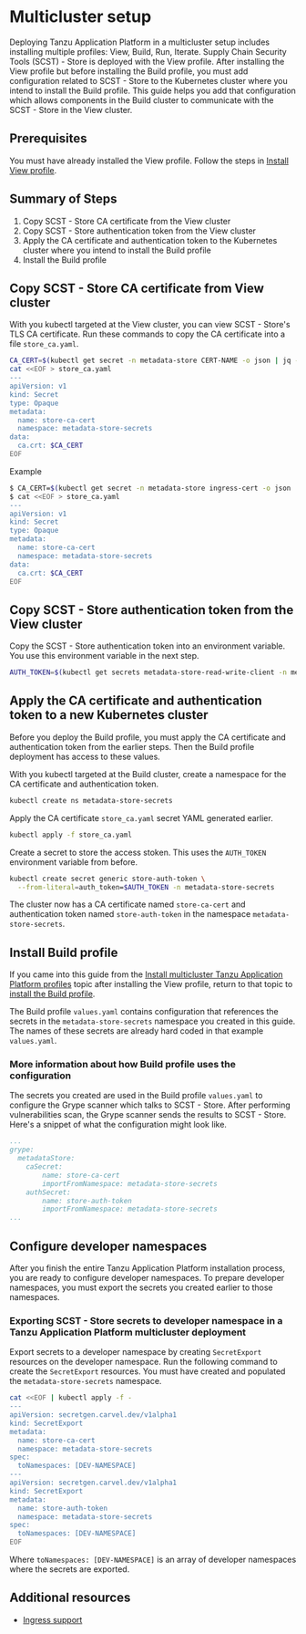 # Multicluster setup

Deploying Tanzu Application Platform in a multicluster setup includes installing multiple profiles: View, Build, Run, Iterate. Supply Chain Security Tools (SCST) - Store is deployed with the View profile. After installing the View profile but before installing the Build profile, you must add configuration related to SCST - Store to the Kubernetes cluster where you intend to install the Build profile. This guide helps you add that configuration which allows components in the Build cluster to communicate with the SCST - Store in the View cluster.

## Prerequisites

You must have already installed the View profile. Follow the steps in [Install View profile](../multicluster/installing-multicluster.hbs.md#install-view).

## Summary of Steps

1. Copy SCST - Store CA certificate from the View cluster
2. Copy SCST - Store authentication token from the View cluster
3. Apply the CA certificate and authentication token to the Kubernetes cluster where you intend to install the Build profile
4. Install the Build profile

## Copy SCST - Store CA certificate from View cluster

With you kubectl targeted at the View cluster, you can view SCST - Store's TLS CA certificate. Run these commands to copy the CA certificate into a file `store_ca.yaml`.

```bash
CA_CERT=$(kubectl get secret -n metadata-store CERT-NAME -o json | jq -r ".data.\"ca.crt\"")
cat <<EOF > store_ca.yaml
---
apiVersion: v1
kind: Secret
type: Opaque
metadata:
  name: store-ca-cert
  namespace: metadata-store-secrets
data:
  ca.crt: $CA_CERT
EOF
```

Example

```bash
$ CA_CERT=$(kubectl get secret -n metadata-store ingress-cert -o json | jq -r ".data.\"ca.crt\"")
$ cat <<EOF > store_ca.yaml
---
apiVersion: v1
kind: Secret
type: Opaque
metadata:
  name: store-ca-cert
  namespace: metadata-store-secrets
data:
  ca.crt: $CA_CERT
EOF
```

## Copy SCST - Store authentication token from the View cluster

Copy the SCST - Store authentication token into an environment variable. You use this environment variable in the next step.

```bash
AUTH_TOKEN=$(kubectl get secrets metadata-store-read-write-client -n metadata-store -o jsonpath="{.data.token}" | base64 -d)
```

## Apply the CA certificate and authentication token to a new Kubernetes cluster

Before you deploy the Build profile, you must apply the CA certificate and authentication token from the earlier steps. Then the Build profile deployment has access to these values.

With you kubectl targeted at the Build cluster, create a namespace for the CA certificate and authentication token.

```bash
kubectl create ns metadata-store-secrets
```

Apply the CA certificate `store_ca.yaml` secret YAML generated earlier.

```bash
kubectl apply -f store_ca.yaml
```

Create a secret to store the access stoken. This uses the `AUTH_TOKEN` environment variable from before.

```bash
kubectl create secret generic store-auth-token \
  --from-literal=auth_token=$AUTH_TOKEN -n metadata-store-secrets
```

The cluster now has a CA certificate named  `store-ca-cert` and authentication token named `store-auth-token` in the namespace `metadata-store-secrets`. 

## Install Build profile

If you came into this guide from the [Install multicluster Tanzu Application Platform profiles](../multicluster/installing-multicluster.hbs.md) topic after installing the View profile, return to that topic to [install the Build profile](../multicluster/installing-multicluster.hbs.md#install-build).

The Build profile `values.yaml` contains configuration that references the secrets in the `metadata-store-secrets` namespace you created in this guide. The names of these secrets are already hard coded in that example `values.yaml`.

### More information about how Build profile uses the configuration

The secrets you created are used in the Build profile `values.yaml` to configure the Grype scanner which talks to SCST - Store. After performing vulnerabilities scan, the Grype scanner sends the results to SCST - Store. Here's a snippet of what the configuration might look like.

```yaml
...
grype:
  metadataStore:
    caSecret:
        name: store-ca-cert
        importFromNamespace: metadata-store-secrets
    authSecret:
        name: store-auth-token
        importFromNamespace: metadata-store-secrets
...
```

## Configure developer namespaces

After you finish the entire Tanzu Application Platform installation process, you are ready to configure developer namespaces. To prepare developer namespaces, you must export the secrets you created earlier to those namespaces.

### Exporting SCST - Store secrets to developer namespace in a Tanzu Application Platform multicluster deployment

Export secrets to a developer namespace by creating `SecretExport` resources on the developer namespace. Run the following command to create the `SecretExport` resources. You must have created and populated the `metadata-store-secrets` namespace.

```bash
cat <<EOF | kubectl apply -f -
---
apiVersion: secretgen.carvel.dev/v1alpha1
kind: SecretExport
metadata:
  name: store-ca-cert
  namespace: metadata-store-secrets
spec:
  toNamespaces: [DEV-NAMESPACE]
---
apiVersion: secretgen.carvel.dev/v1alpha1
kind: SecretExport
metadata:
  name: store-auth-token
  namespace: metadata-store-secrets
spec:
  toNamespaces: [DEV-NAMESPACE]
EOF
```

Where `toNamespaces: [DEV-NAMESPACE]` is an array of developer namespaces where the secrets are exported.

## Additional resources

* [Ingress support](ingress.hbs.md)
